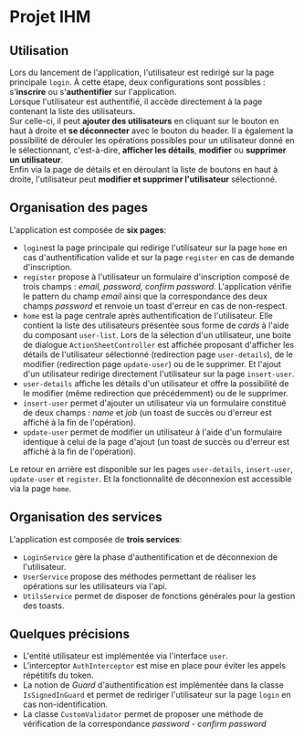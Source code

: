 # Projet IHM

## Utilisation
Lors du lancement de l'application, l'utilisateur est redirigé sur la page principale `login`. À cette étape, deux configurations sont possibles : s'**inscrire** ou s'**authentifier** sur l'application.  
Lorsque l'utilisateur est authentifié, il accède directement à la page contenant la liste des utilisateurs.  
Sur celle-ci, il peut **ajouter des utilisateurs** en cliquant sur le bouton en haut à droite et **se déconnecter** avec le bouton du header. Il a également la possibilité de dérouler les opérations possibles pour un utilisateur donné en le sélectionnant, c'est-à-dire, **afficher les détails**, **modifier** ou **supprimer un utilisateur**.  
Enfin via la page de détails et en déroulant la liste de boutons en haut à droite, l'utilisateur peut **modifier et supprimer l'utilisateur** sélectionné.

## Organisation des pages
L'application est composée de **six pages**:
- `login`est la page principale qui redirige l'utilisateur sur la page `home` en cas d'authentification valide et sur la page `register` en cas de demande d'inscription.
- `register` propose à l'utilisateur un formulaire d'inscription composé de trois champs : *email, password, confirm password*. L'application vérifie le pattern du champ *email* ainsi que la correspondance des deux champs *password* et renvoie un toast d'erreur en cas de non-respect.
- `home` est la page centrale après authentification de l'utilisateur. Elle contient la liste des utilisateurs présentée sous forme de *cards* à l'aide du composant `user-list`. Lors de la sélection d'un utilisateur, une boite de dialogue `ActionSheetController` est affichée proposant d'afficher les détails de l'utilisateur sélectionné (redirection page `user-details`), de le modifier (redirection page `update-user`) ou de le supprimer. Et l'ajout d'un utilisateur redirige directement l'utilisateur sur la page `insert-user`.
- `user-details` affiche les détails d'un utilisateur et offre la possibilité de le modifier (même redirection que précédemment) ou de le supprimer.
- `insert-user` permet d'ajouter un utilisateur via un formulaire constitué de deux champs : *name* et *job* (un toast de succès ou d'erreur est affiché à la fin de l'opération).
- `update-user` permet de modifier un utilisateur à l'aide d'un formulaire identique à celui de la page d'ajout (un toast de succès ou d'erreur est affiché à la fin de l'opération).   

Le retour en arrière est disponible sur les pages `user-details`, `insert-user`, `update-user` et `register`. Et la fonctionnalité de déconnexion est accessible via la page `home`. 

## Organisation des services
L'application est composée de **trois services**:
- `LoginService` gère la phase d'authentification et de déconnexion de l'utilisateur.
- `UserService` propose des méthodes permettant de réaliser les opérations sur les utilisateurs via l'api.
- `UtilsService` permet de disposer de fonctions générales pour la gestion des toasts.

## Quelques précisions
- L'entité utilisateur est implémentée via l'interface `user`.  
- L'interceptor `AuthInterceptor` est mise en place pour éviter les appels répétitifs du token.
- La notion de *Guard* d'authentification est implémentée dans la classe `IsSignedInGuard` et permet de rediriger l'utilisateur sur la page `login` en cas non-identification.
- La classe `CustomValidator` permet de proposer une méthode de vérification de la correspondance *password - confirm password*
